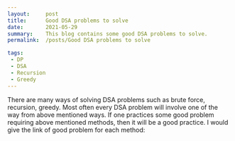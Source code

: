 ```yaml
---
layout:     post
title:      Good DSA problems to solve
date:       2021-05-29
summary:    This blog contains some good DSA problems to solve.
permalink:  /posts/Good DSA problems to solve

tags:
 - DP
 - DSA
 - Recursion
 - Greedy
---
```


There are many ways of solving DSA problems such as brute force, recursion, greedy. 
Most often every DSA problem will involve one of the way from above mentioned ways. 
If one practices some good problem requiring above mentioned methods, then it will be a good practice.
I would give the link of good problem for each method:
 







